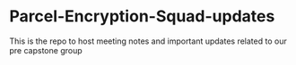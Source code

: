 # Parcel-Encryption-Squad-updates
This is the repo to host meeting notes and important updates related to our pre capstone group
